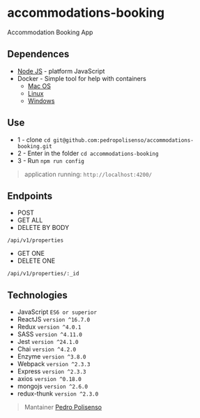 # accommodations-booking
Accommodation Booking App

## Dependences

- [Node JS](https://nodejs.org/en/download/) - platform JavaScript
- Docker - Simple tool for help with containers
    * [Mac OS](https://docs.docker.com/docker-for-mac/install/)
    * [Linux](https://docs.docker.com/engine/installation/linux/docker-ce/ubuntu/)
    * [Windows](https://docs.docker.com/docker-for-windows/install/)


## Use

* 1 - clone  `cd git@github.com:pedropolisenso/accommodations-booking.git`
* 2 - Enter in the folder `cd accommodations-booking`
* 3 - Run `npm run config`

> application running: `http://localhost:4200/`

## Endpoints

- POST
- GET ALL
- DELETE BY BODY
```
/api/v1/properties
```

- GET ONE
- DELETE ONE
```
/api/v1/properties/:_id
```

## Technologies
- JavaScript ```ES6 or superior```
- ReactJS ```version ^16.7.0```
- Redux ```version ^4.0.1```
- SASS ```version ^4.11.0```
- Jest ```version ^24.1.0```
- Chai ```version ^4.2.0```
- Enzyme ```version ^3.8.0```
- Webpack ```version ^2.3.3```
- Express ```version ^2.3.3```
- axios ```version ^0.18.0 ```
- mongojs ```version ^2.6.0 ```
- redux-thunk ```version ^2.3.0 ```

> Mantainer
[Pedro Polisenso](https://github.com/pedropolisenso)
